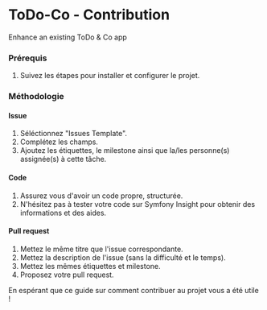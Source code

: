 # ToDo-Co - Contribution
Enhance an existing ToDo &amp; Co app

### Prérequis
1. Suivez les étapes pour installer et configurer le projet.

### Méthodologie
#### Issue
1. Séléctionnez "Issues Template".
2. Complétez les champs.
3. Ajoutez les étiquettes, le milestone ainsi que la/les personne(s) assignée(s) à cette tâche.

#### Code
1. Assurez vous d'avoir un code propre, structurée.
2. N'hésitez pas à tester votre code sur Symfony Insight pour obtenir des informations et des aides.

#### Pull request
1. Mettez le même titre que l'issue correspondante.
2. Mettez la description de l'issue (sans la difficulté et le temps).
3. Mettez les mêmes étiquettes et milestone.
4. Proposez votre pull request.

En espérant que ce guide sur comment contribuer au projet vous a été utile !
